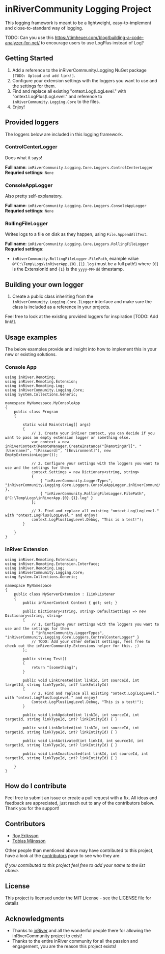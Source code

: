﻿# inRiverCommunity Logging Project
This logging framework is meant to be a lightweight, easy-to-implement and close-to-standard way of logging.


TODO: Can you use this https://timheuer.com/blog/building-a-code-analyzer-for-net/ to encourage users to use LogPlus instead of Log?


## Getting Started
1. Add a reference to the inRiverCommunity.Logging NuGet package `[TODO: Upload and add link!]`.
1. Configure your extension settings with the loggers you want to use and the settings for them.
1. Find and replace all existing "ontext.Log(LogLevel." with "ontext.LogPlus(LogLevel." and reference to `inRiverCommunity.Logging.Core` to the files.
1. Enjoy!


## Provided loggers
The loggers below are included in this logging framework.

### ControlCenterLogger
Does what it says!

**Full name:** `inRiverCommunity.Logging.Core.Loggers.ControlCenterLogger`\
**Requried settings:** `None`

### ConsoleAppLogger
Also pretty self-explanatory.

**Full name:** `inRiverCommunity.Logging.Core.Loggers.ConsoleAppLogger`\
**Requried settings:** `None`

### RollingFileLogger
Writes logs to a file on disk as they happen, using `File.AppendAllText`.

**Full name:** `inRiverCommunity.Logging.Core.Loggers.RollingFileLogger`\
**Requried settings:**
* `inRiverCommunity.RollingFileLogger.FilePath`, example value `@"C:\Temp\Logs\inRiverApp.{0}.{1}.log` (must be a full path!) where `{0}` is the ExtensionId and `{1}` is the `yyyy-MM-dd` timestamp.


## Building your own logger
1. Create a public class inheriting from the `inRiverCommunity.Logging.Core.ILogger` interface and make sure the class is included as a reference in your projects.

Feel free to look at the existing provided loggers for inspiration [TODO: Add link!].


## Usage examples
The below examples provide and insight into how to implement this in your new or existing solutions.

### Console App
```
using inRiver.Remoting;
using inRiver.Remoting.Extension;
using inRiver.Remoting.Log;
using inRiverCommunity.Logging.Core;
using System.Collections.Generic;

namespace MyNamespace.MyConsoleApp
{
    public class Program
    {

        static void Main(string[] args)
        {
            // 1. Create your inRiver context, you can decide if you want to pass an empty extension logger or something else.
            var context = new inRiverContext(RemoteManager.CreateInstance("[RemotingUrl]", "[Username]", "[Password]", "[Environment]"), new EmptyExtensionLogger());

            // 2. Configure your settings with the loggers you want to use and the settings for them
            context.Settings = new Dictionary<string, string>
            {
                { "inRiverCommunity.LoggerTypes", "inRiverCommunity.Logging.Core.Loggers.ConsoleAppLogger,inRiverCommunity.Logging.Core.Loggers.RollingFileLogger" },
                { "inRiverCommunity.RollingFileLogger.FilePath", @"C:\Temp\Logs\inRiverApp.{0}.{1}.log" }
            };

            // 3. Find and replace all existing "ontext.Log(LogLevel." with "ontext.LogPlus(LogLevel." and enjoy!
            context.LogPlus(LogLevel.Debug, "This is a test!");
        }

    }
}
```

### inRiver Extension
```
using inRiver.Remoting.Extension;
using inRiver.Remoting.Extension.Interface;
using inRiver.Remoting.Log;
using inRiverCommunity.Logging.Core;
using System.Collections.Generic;

namespace MyNamespace
{
    public class MyServerExtension : ILinkListener
    {
        public inRiverContext Context { get; set; }

        public Dictionary<string, string> DefaultSettings => new Dictionary<string, string>
        {
            // 1. Configure your settings with the loggers you want to use and the settings for them
            { "inRiverCommunity.LoggerTypes", "inRiverCommunity.Logging.Core.Loggers.ControlCenterLogger" }
            // TODO: Add your other default settings, feel free to check out the inRiverCommunity.Extensions helper for this. ;)
        };

        public string Test()
        {
            return "[something]";
        }

        public void LinkCreated(int linkId, int sourceId, int targetId, string linkTypeId, int? linkEntityId)
        {
            // 2. Find and replace all existing "ontext.Log(LogLevel." with "ontext.LogPlus(LogLevel." and enjoy!
            Context.LogPlus(LogLevel.Debug, "This is a test!");
        }

        public void LinkUpdated(int linkId, int sourceId, int targetId, string linkTypeId, int? linkEntityId) { }

        public void LinkDeleted(int linkId, int sourceId, int targetId, string linkTypeId, int? linkEntityId) { }

        public void LinkActivated(int linkId, int sourceId, int targetId, string linkTypeId, int? linkEntityId) { }

        public void LinkInactivated(int linkId, int sourceId, int targetId, string linkTypeId, int? linkEntityId) { }

    }
}
```


## How do I contribute

Feel free to submit an issue or create a pull request with a fix. All ideas and feedback are appreciated, just reach out to any of the contributors below. Thank you for the support!


## Contributors

* [Roy Eriksson](https://www.linkedin.com/in/roy-eriksson/)
* [Tobias Månsson](https://www.linkedin.com/in/tobiasmansson/)

Other people than mentioned above may have contributed to this project, have a look at the [contributors](https://github.com/inRiverCommunity/Extensions/graphs/contributors) page to see who they are.

*If you contributed to this project feel free to add your name to the list above.*


## License

This project is licensed under the MIT License - see the [LICENSE](https://github.com/inRiverCommunity/Logging/blob/master/LICENSE) file for details


## Acknowledgments

* Thanks to [inRiver](https://www.inriver.com/) and all the wonderful people there for allowing the inRiverCommunity project to exist!
* Thanks to the entire inRiver community for all the passion and engagement, you are the reason this project exists!